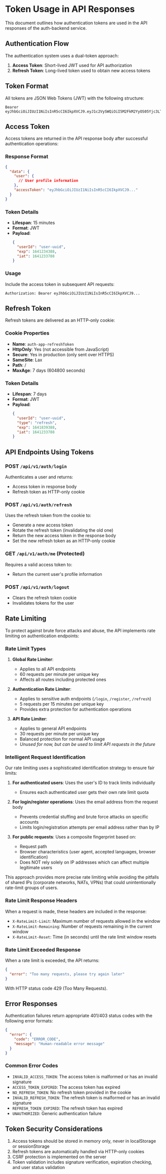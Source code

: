 # Token Usage in API Responses

This document outlines how authentication tokens are used in the API responses of the auth-backend service.

## Authentication Flow

The authentication system uses a dual-token approach:

1. **Access Token**: Short-lived JWT used for API authorization
2. **Refresh Token**: Long-lived token used to obtain new access tokens

## Token Format

All tokens are JSON Web Tokens (JWT) with the following structure:

```
Bearer eyJhbGciOiJIUzI1NiIsInR5cCI6IkpXVCJ9.eyJ1c2VySWQiOiI5M2FkM2YyOS05Yjc3LTQ0MDAtODA0ZS1jMmI0ZGQ5N2RlZjciLCJleHAiOjE2NDEyMzQzODgsImlhdCI6MTY0MTIzMzc4OH0.WMS6Eur3HyFPDkdvGzlznaXd5FFA6z7TBBF9qbAStdI
```

## Access Token

Access tokens are returned in the API response body after successful authentication operations:

### Response Format

```json
{
  "data": {
    "user": {
      // User profile information
    },
    "accessToken": "eyJhbGciOiJIUzI1NiIsInR5cCI6IkpXVCJ9..."
  }
}
```

### Token Details

- **Lifespan**: 15 minutes
- **Format**: JWT
- **Payload**:
  ```json
  {
    "userId": "user-uuid",
    "exp": 1641234388,
    "iat": 1641233788
  }
  ```

### Usage

Include the access token in subsequent API requests:

```
Authorization: Bearer eyJhbGciOiJIUzI1NiIsInR5cCI6IkpXVCJ9...
```

## Refresh Token

Refresh tokens are delivered as an HTTP-only cookie:

### Cookie Properties

- **Name**: `auth-app-refreshToken`
- **HttpOnly**: Yes (not accessible from JavaScript)
- **Secure**: Yes in production (only sent over HTTPS)
- **SameSite**: Lax
- **Path**: /
- **MaxAge**: 7 days (604800 seconds)

### Token Details

- **Lifespan**: 7 days
- **Format**: JWT
- **Payload**:
  ```json
  {
    "userId": "user-uuid",
    "type": "refresh",
    "exp": 1641839388,
    "iat": 1641233788
  }
  ```

## API Endpoints Using Tokens

### POST `/api/v1/auth/login`

Authenticates a user and returns:
- Access token in response body
- Refresh token as HTTP-only cookie

### POST `/api/v1/auth/refresh`

Uses the refresh token from the cookie to:
- Generate a new access token
- Rotate the refresh token (invalidating the old one)
- Return the new access token in the response body
- Set the new refresh token as an HTTP-only cookie

### GET `/api/v1/auth/me` (Protected)

Requires a valid access token to:
- Return the current user's profile information

### POST `/api/v1/auth/logout`

- Clears the refresh token cookie
- Invalidates tokens for the user

## Rate Limiting

To protect against brute force attacks and abuse, the API implements rate limiting on authentication endpoints:

### Rate Limit Types

1. **Global Rate Limiter**:
   - Applies to all API endpoints
   - 60 requests per minute per unique key
   - Affects all routes including protected ones

2. **Authentication Rate Limiter**:
   - Applies to sensitive auth endpoints (`/login`, `/register`, `/refresh`)
   - 5 requests per 15 minutes per unique key
   - Provides extra protection for authentication operations

3. **API Rate Limiter**:
   - Applies to general API endpoints
   - 30 requests per minute per unique key
   - Balanced protection for normal API usage
   - *Unused for now, but can be used to limit API requests in the future*

### Intelligent Request Identification

Our rate limiting uses a sophisticated identification strategy to ensure fair limits:

1. **For authenticated users**: Uses the user's ID to track limits individually
   - Ensures each authenticated user gets their own rate limit quota

2. **For login/register operations**: Uses the email address from the request body
   - Prevents credential stuffing and brute force attacks on specific accounts
   - Limits login/registration attempts per email address rather than by IP

3. **For public requests**: Uses a composite fingerprint based on:
   - Request path
   - Browser characteristics (user agent, accepted languages, browser identification)
   - Does NOT rely solely on IP addresses which can affect multiple legitimate users

This approach provides more precise rate limiting while avoiding the pitfalls of shared IPs (corporate networks, NATs, VPNs) that could unintentionally rate-limit groups of users.

### Rate Limit Response Headers

When a request is made, these headers are included in the response:

- `X-RateLimit-Limit`: Maximum number of requests allowed in the window
- `X-RateLimit-Remaining`: Number of requests remaining in the current window
- `X-RateLimit-Reset`: Time (in seconds) until the rate limit window resets

### Rate Limit Exceeded Response

When a rate limit is exceeded, the API returns:

```json
{
  "error": "Too many requests, please try again later"
}
```

With HTTP status code 429 (Too Many Requests).

## Error Responses

Authentication failures return appropriate 401/403 status codes with the following error formats:

```json
{
  "error": {
    "code": "ERROR_CODE",
    "message": "Human-readable error message"
  }
}
```

### Common Error Codes

- `INVALID_ACCESS_TOKEN`: The access token is malformed or has an invalid signature
- `ACCESS_TOKEN_EXPIRED`: The access token has expired
- `NO_REFRESH_TOKEN`: No refresh token provided in the cookie
- `INVALID_REFRESH_TOKEN`: The refresh token is malformed or has an invalid signature
- `REFRESH_TOKEN_EXPIRED`: The refresh token has expired
- `UNAUTHORIZED`: Generic authentication failure

## Token Security Considerations

1. Access tokens should be stored in memory only, never in localStorage or sessionStorage
2. Refresh tokens are automatically handled via HTTP-only cookies
3. CSRF protection is implemented on the server
4. Token validation includes signature verification, expiration checking, and user status validation 